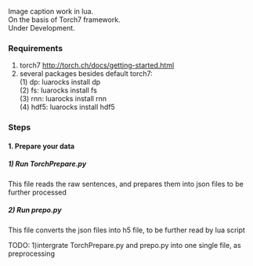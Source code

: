 Image caption work in lua. <br />
On the basis of Torch7 framework. <br />
Under Development. <br />

### Requirements
1. torch7 http://torch.ch/docs/getting-started.html <br />
2. several packages besides default torch7:<br />
    (1) dp:	luarocks install dp<br />
    (2) fs:	luarocks install fs<br />
    (3) rnn:	luarocks install rnn<br />
    (4) hdf5:	luarocks install hdf5<br />


### Steps

#### 1. Prepare your data 
##### 1) Run TorchPrepare.py <br />
This file reads the raw sentences, and prepares them into json files to be further processed
##### 2) Run prepo.py <br />
This file converts the json files into h5 file, to be further read by lua script

TODO: 1)intergrate TorchPrepare.py and prepo.py into one single file, as preprocessing<br />

